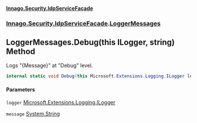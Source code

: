#### [Innago\.Security\.IdpServiceFacade](../../../../index.md 'index')
### [Innago\.Security\.IdpServiceFacade](../index.md 'Innago\.Security\.IdpServiceFacade').[LoggerMessages](index.md 'Innago\.Security\.IdpServiceFacade\.LoggerMessages')

## LoggerMessages\.Debug\(this ILogger, string\) Method

Logs "\{Message\}" at "Debug" level\.

```csharp
internal static void Debug(this Microsoft.Extensions.Logging.ILogger logger, string message);
```
#### Parameters

<a name='Innago.Security.IdpServiceFacade.LoggerMessages.Debug(thisMicrosoft.Extensions.Logging.ILogger,string).logger'></a>

`logger` [Microsoft\.Extensions\.Logging\.ILogger](https://learn.microsoft.com/en-us/dotnet/api/microsoft.extensions.logging.ilogger 'Microsoft\.Extensions\.Logging\.ILogger')

<a name='Innago.Security.IdpServiceFacade.LoggerMessages.Debug(thisMicrosoft.Extensions.Logging.ILogger,string).message'></a>

`message` [System\.String](https://learn.microsoft.com/en-us/dotnet/api/system.string 'System\.String')